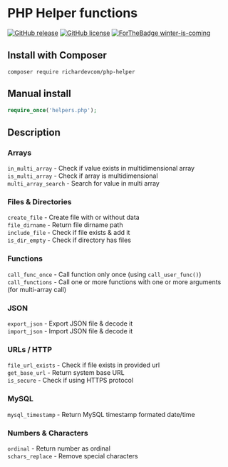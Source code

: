 # PHP Helper functions
[![GitHub release](https://img.shields.io/github/release/Naereen/StrapDown.js.svg)](https://GitHub.com/Naereen/StrapDown.js/releases/)
[![GitHub license](https://img.shields.io/github/license/Naereen/StrapDown.js.svg)](https://github.com/richardevcom/PHP-Helpers/releases)
[![ForTheBadge winter-is-coming](http://ForTheBadge.com/images/badges/winter-is-coming.svg)](https://richardevcom.github.io/PHP-Helpers)

## Install with Composer
```
composer require richardevcom/php-helper
```
## Manual install
```php
require_once('helpers.php');
```

## Description

### Arrays
<code>in_multi_array</code>      - Check if value exists in multidimensional array<br/>
<code>is_multi_array</code>      - Check if array is multidimensional<br/>
<code>multi_array_search</code>  - Search for value in multi array<br/>

### Files & Directories
<code>create_file</code>         - Create file with or without data<br/>
<code>file_dirname</code>        - Return file dirname path<br/>
<code>include_file</code>        - Check if file exists & add it<br/>
<code>is_dir_empty</code>        - Check if directory has files<br/>

### Functions
<code>call_func_once</code>      - Call function only once (using <code>call_user_func()</code>)<br/>
<code>call_functions</code>      - Call one or more functions with one or more arguments (for multi-array call)<br/>

### JSON
<code>export_json</code>         - Export JSON file & decode it<br/>
<code>import_json</code>         - Import JSON file & decode it<br/>

### URLs / HTTP
<code>file_url_exists</code>     - Check if file exists in provided url<br/>
<code>get_base_url</code>        - Return system base URL<br/>
<code>is_secure</code>           - Check if using HTTPS protocol<br/>

### MySQL
<code>mysql_timestamp</code>     - Return MySQL timestamp formated date/time<br/>

### Numbers & Characters
<code>ordinal</code>             - Return number as ordinal<br/>
<code>schars_replace</code>      - Remove special characters<br/>
